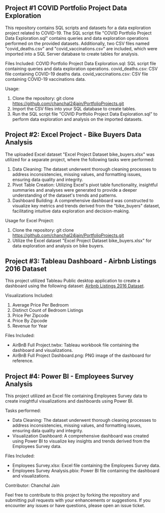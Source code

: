 Project #1 
COVID Portfolio Project Data Exploration
----------------------------------------------------
This repository contains SQL scripts and datasets for a data exploration project related to COVID-19. The SQL script file "COVID Portfolio Project Data Exploration.sql" contains queries and data exploration operations performed on the provided datasets. Additionally, two CSV files named "covid_deaths.csv" and "covid_vaccinations.csv" are included, which were imported into a SQL Server database to create tables for analysis.

Files Included:
COVID Portfolio Project Data Exploration.sql: SQL script file containing queries and data exploration operations.
covid_deaths.csv: CSV file containing COVID-19 deaths data.
covid_vaccinations.csv: CSV file containing COVID-19 vaccinations data.

Usage:
1. Clone the repository:
   git clone https://github.com/chanchal24jain/PortfolioProjects.git
2. Import the CSV files into your SQL database to create tables.
3. Run the SQL script file "COVID Portfolio Project Data Exploration.sql" to perform data exploration and analysis on the imported datasets.

Project #2: Excel Project - Bike Buyers Data Analysis
------------------------------------------------------
The uploaded Excel dataset "Excel Project Dataset bike_buyers.xlsx" was utilized for a separate project, where the following tasks were performed:

1. Data Cleaning: The dataset underwent thorough cleaning processes to address inconsistencies, missing values, and formatting issues, ensuring data quality and integrity.
2. Pivot Table Creation: Utilizing Excel's pivot table functionality, insightful summaries and analyses were generated to provide a deeper understanding of the dataset's trends and patterns.
3. Dashboard Building: A comprehensive dashboard was constructed to visualize key metrics and trends derived from the "bike_buyers" dataset, facilitating intuitive data exploration and decision-making.

Usage for Excel Project:
1. Clone the repository: git clone https://github.com/chanchal24jain/PortfolioProjects.git
2. Utilize the Excel dataset "Excel Project Dataset bike_buyers.xlsx" for data exploration and analysis on bike buyers.

Project #3: Tableau Dashboard - Airbnb Listings 2016 Dataset
------------------------------------------------------------
This project utilized Tableau Public desktop application to create a dashboard using the following dataset: [Airbnb Listings 2016 Dataset](https://www.kaggle.com/datasets/alexanderfreberg/airbnb-listings-2016-dataset).

Visualizations Included:
1. Average Price Per Bedroom
2. Distinct Count of Bedroom Listings
3. Price Per Zipcode
4. Price By Zipcode
5. Revenue for Year

Files Included:
- AirBnB Full Project.twbx: Tableau workbook file containing the dashboard and visualizations.
- AirBnB Full Project Dashboard.png: PNG image of the dashboard for reference.

Project #4: Power BI - Employees Survey Analysis
------------------------------------------------------------
This project utilized an Excel file containing Employees Survey data to create insightful visualizations and dashboards using Power BI.

Tasks performed:
- Data Cleaning: The dataset underwent thorough cleaning processes to address inconsistencies, missing values, and formatting issues, ensuring data quality and integrity.
- Visualization Dashboard: A comprehensive dashboard was created using Power BI to visualize key insights and trends derived from the Employees Survey data.

Files Included:
- Employees Survey.xlsx: Excel file containing the Employees Survey data.
- Employees Survey Analysis.pbix: Power BI file containing the dashboard and visualizations.

Contributor: 
Chanchal Jain

Feel free to contribute to this project by forking the repository and submitting pull requests with your enhancements or suggestions. If you encounter any issues or have questions, please open an issue ticket.
